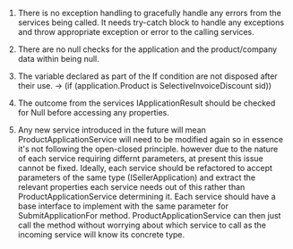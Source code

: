 1.	There is no exception handling to gracefully handle any errors from the services being called. It needs try-catch block to handle any exceptions and throw 
	appropriate exception or error to the calling services.

2.	There are no null checks for the application and the product/company data within being null. 

3.	The variable declared as part of the If condition are not disposed after their use. -> (if (application.Product is SelectiveInvoiceDiscount sid))

4.	The outcome from the services IApplicationResult should be checked for Null before accessing any properties.

5.	Any new service introduced in the future will mean ProductApplicationService will need to be modified again so in essence it's not following the open-closed principle.
	however due to the nature of each service requiring differnt parameters, at present this issue cannot be fixed. Ideally, each service should be refactored to accept
	parameters of the same type (ISellerApplication) and extract the relevant properties each service needs out of this rather than ProductApplicationService determining 
	it. Each service should have a base interface to implement with the same parameter for SubmitApplicationFor method. ProductApplicationService can then just call the 
	method without worrying about which service to call as the incoming service will know its concrete type.